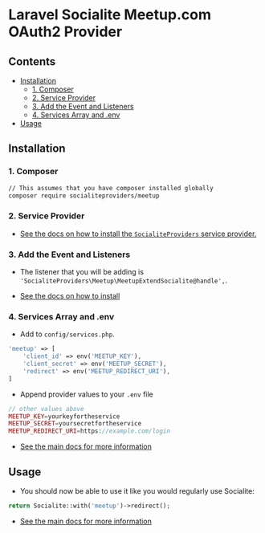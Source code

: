 # Laravel Socialite Meetup.com OAuth2 Provider

<!-- START doctoc generated TOC please keep comment here to allow auto update -->
<!-- DON'T EDIT THIS SECTION, INSTEAD RE-RUN doctoc TO UPDATE -->
## Contents

- [Installation](#installation)
  - [1. Composer](#1-composer)
  - [2. Service Provider](#2-service-provider)
  - [3. Add the Event and Listeners](#3-add-the-event-and-listeners)
  - [4. Services Array and .env](#4-services-array-and-env)
- [Usage](#usage)

<!-- END doctoc generated TOC please keep comment here to allow auto update -->

## Installation

### 1. Composer

```bash
// This assumes that you have composer installed globally
composer require socialiteproviders/meetup
```

### 2. Service Provider

* [See the docs on how to install the `SocialiteProviders` service provider.](https://github.com/SocialiteProviders/Manager#2-service-provider)


### 3. Add the Event and Listeners

* The listener that you will be adding is `'SocialiteProviders\Meetup\MeetupExtendSocialite@handle',`. 

* [See the docs on how to install](https://github.com/SocialiteProviders/Manager#3-add-the-event-and-listeners)

### 4. Services Array and .env

* Add to `config/services.php`.  
 
```php
'meetup' => [
    'client_id' => env('MEETUP_KEY'),
    'client_secret' => env('MEETUP_SECRET'),
    'redirect' => env('MEETUP_REDIRECT_URI'),
]
```

* Append provider values to your `.env` file

```php
// other values above
MEETUP_KEY=yourkeyfortheservice
MEETUP_SECRET=yoursecretfortheservice
MEETUP_REDIRECT_URI=https://example.com/login
```

* [See the main docs for more information](https://github.com/SocialiteProviders/Manager#4-services-array-and-env)


## Usage

* You should now be able to use it like you would regularly use Socialite:

```php
return Socialite::with('meetup')->redirect();
```

* [See the main docs for more information](https://github.com/SocialiteProviders/Manager#usage)
